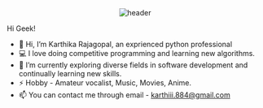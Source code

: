 <!-- HTML for Animation -->
<div align="center">
  <img src="https://raw.githubusercontent.com/KarthikaRajagopal44/KarthikaRajagopal44/main/header.svg" alt="header">
</div>

Hi Geek!

- 👋 Hi, I’m Karthika Rajagopal, an exprienced python professional
- 💻 I love doing competitive programming and learning new algorithms.
- 🌱 I’m currently exploring diverse fields in software development and continually learning new skills.
- ⚡ Hobby -  Amateur vocalist, Music, Movies, Anime.
- 📫 You can contact me through email - karthiii.884@gmail.com


<!---
KarthikaRajagopal44/KarthikaRajagopal44 is a ✨ special ✨ repository because its `README.md` (this file) appears on your GitHub profile.
You can click the Preview link to take a look at your changes.
## Skills
![Python](https://img.shields.io/badge/Python-3776AB?style=for-the-badge&logo=python&logoColor=white)
![Django](https://img.shields.io/badge/Django-092E20?style=for-the-badge&logo=django&logoColor=white)
![HTML5](https://img.shields.io/badge/HTML5-E34F26?style=for-the-badge&logo=html5&logoColor=white)
![CSS3](https://img.shields.io/badge/CSS3-1572B6?style=for-the-badge&logo=css3&logoColor=white)

## Projects
- [Project 1](https://github.com/yourusername/project1) - Description of project 1
- [Project 2](https://github.com/yourusername/project2) - Description of project 2

## Connect with Me
[![LinkedIn](https://img.shields.io/badge/LinkedIn-0A66C2?style=for-the-badge&logo=linkedin&logoColor=white)](https://www.linkedin.com/in/yourprofile)
[![Twitter](https://img.shields.io/badge/Twitter-1DA1F2?style=for-the-badge&logo=twitter&logoColor=white)](https://twitter.com/yourprofile)
--->
